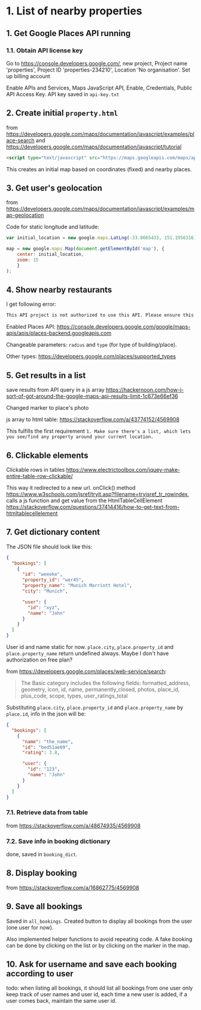 # 1. List of nearby properties

## 1. Get Google Places API running

### 1.1. Obtain API license key

Go to https://console.developers.google.com/, new project, Project name 'properties', Project ID 'properties-234210', Location 'No organisation'. Set up billing account

Enable APIs and Services, Maps JavaScript API, Enable, Credentials, Public API Access Key. API key saved in ``api-key.txt``

## 2. Create initial `property.html`

from https://developers.google.com/maps/documentation/javascript/examples/place-search and https://developers.google.com/maps/documentation/javascript/tutorial

```html
<script type="text/javascript" src="https://maps.googleapis.com/maps/api/js?key=YOUR_API_KEY&libraries=places"></script>
```

This creates an initial map based on coordinates (fixed) and nearby places.

## 3. Get user's geolocation

from https://developers.google.com/maps/documentation/javascript/examples/map-geolocation

Code for static longitude and latitude:

```js
var initial_location = new google.maps.LatLng(-33.8665433, 151.1956316)

map = new google.maps.Map(document.getElementById('map'), { 
    center: initial_location, 
    zoom: 15 
    }
);
```

## 4. Show nearby restaurants

I get following error:

```bash
This API project is not authorized to use this API. Please ensure this API is activated in the Google Developers Console: https://console.developers.google.com/apis/api/places_backend?project=_ For more information on authentication and Google Maps JavaScript API services please see: https://developers.google.com/maps/documentation/javascript/get-api-key
```

Enabled Places API: https://console.developers.google.com/google/maps-apis/apis/places-backend.googleapis.com

Changeable parameters: `radius` and `type` (for type of building/place).

Other types: https://developers.google.com/places/supported_types


## 5. Get results in a list

save results from API query in a js array https://hackernoon.com/how-i-sort-of-got-around-the-google-maps-api-results-limit-1c673e66ef36

Changed marker to place's photo

js array to html table: https://stackoverflow.com/a/43774152/4569908

This fulfills the first requirement `1. Make sure there's a list, which lets you see/find any property around your current location.`

## 6. Clickable elements

Clickable rows in tables https://www.electrictoolbox.com/jquey-make-entire-table-row-clickable/

This way it redirected to a new url. onClick() method https://www.w3schools.com/jsref/tryit.asp?filename=tryjsref_tr_rowindex, calls a js function and get value from the HtmlTableCellElement https://stackoverflow.com/questions/37414416/how-to-get-text-from-htmltablecellelement

## 7. Get dictionary content

The JSON file should look like this:

```json
{
  "bookings": [
    {
      "id": "weeoke",
      "property_id": "wer45",
      "property_name": "Munich Marriott Hotel",
      "city": "Munich",

      "user": {
        "id": "xyz",
        "name": "John"
      }
    }
  ]
}
```

User id and name static for now. `place.city`, `place.property_id` and `place.property_name` return undefined always. Maybe I don't have authorization on free plan?

from https://developers.google.com/places/web-service/search:

> The Basic category includes the following fields: formatted_address, geometry, icon, id, name, permanently_closed, photos, place_id, plus_code, scope, types, user_ratings_total


Substituting `place.city`, `place.property_id` and `place.property_name` by `place.id`, info in the json will be:

```json
{
  "bookings": [
    {
      "name": "the_name",
      "id": "bed51ae69",
      "rating": 3.8,

      "user": {
        "id": "123",
        "name": "John"
      }
    }
  ]
}
```

### 7.1. Retrieve data from table

from https://stackoverflow.com/a/48674935/4569908

### 7.2. Save info in booking dictionary

done, saved in `booking_dict`.

## 8. Display booking

from https://stackoverflow.com/a/16862775/4569908

## 9. Save all bookings

Saved in `all_bookings`. Created button to display all bookings from the user (one user for now). 

Also implemented helper functions to avoid repeating code. A fake booking can be done by clicking on the list or by clicking on the marker in the map.

## 10. Ask for username and save each booking according to user

todo: when listing all bookings, it should list all bookings from one user only
keep track of user names and user id, each time a new user is added, if a user comes back, maintain the same user id. 